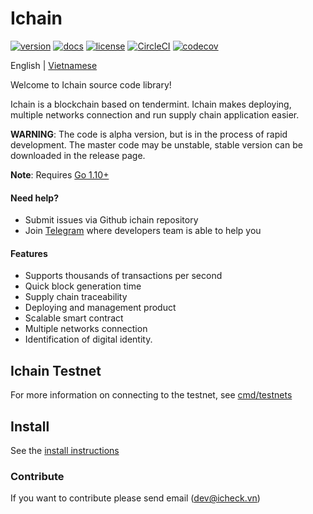 <h1>Ichain </h1>

[![version](https://img.shields.io/github/tag/icheckteam/ichain.svg)](https://github.com/icheckteam/ichain/releases/latest)
[![docs](https://readthedocs.org/projects/ichain/badge/?version=latest)](https://ichain.readthedocs.io/en/latest/?badge=latest)
[![license](https://img.shields.io/github/license/icheckteam/ichain.svg)](https://github.com/icheckteam/ichain/blob/master/LICENSE)
[![CircleCI](https://circleci.com/gh/icheckteam/ichain/tree/master.svg?style=shield)](https://circleci.com/gh/icheckteam/ichain/tree/master)
[![codecov](https://codecov.io/gh/icheckteam/ichain/branch/master/graph/badge.svg)](https://codecov.io/gh/icheckteam/ichain)


English | [Vietnamese](README_VN.md)

Welcome to Ichain source code library!

Ichain is a blockchain based on tendermint. Ichain makes deploying, multiple networks connection and run supply chain application easier.

**WARNING**: The code is alpha version, but is in the process of rapid development. The master code may be unstable, stable version can be downloaded in the release page.

**Note**: Requires [Go 1.10+](https://golang.org/dl/)

#### Need help?
- Submit issues via Github ichain repository
- Join [Telegram](https://t.me/ichainproject) where developers team is able to help you 

#### Features
- Supports thousands of transactions per second
- Quick block generation time
- Supply chain traceability
- Deploying and management product
- Scalable smart contract 
- Multiple networks connection
- Identification of digital identity.

## Ichain Testnet

For more information on connecting to the testnet, see
[cmd/testnets](/cmd/testnets)

## Install

See the [install instructions](/docs/install.md)

### Contribute

If you want to contribute please send email  (dev@icheck.vn)
